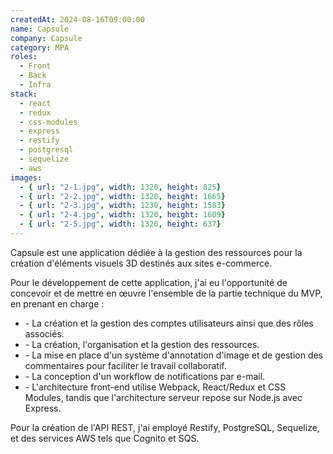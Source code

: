 ```yaml
---
createdAt: 2024-08-16T09:00:00
name: Capsule
company: Capsule
category: MPA
roles:
  - Front
  - Back
  - Infra
stack:
  - react
  - redux
  - css-modules
  - express
  - restify
  - postgresql
  - sequelize
  - aws
images:
  - { url: "2-1.jpg", width: 1320, height: 825}
  - { url: "2-2.jpg", width: 1320, height: 1665}
  - { url: "2-3.jpg", width: 1230, height: 1583}
  - { url: "2-4.jpg", width: 1320, height: 1609}
  - { url: "2-5.jpg", width: 1320, height: 637}
---
```


Capsule est une application dédiée à la gestion des ressources pour la création d'éléments visuels 3D destinés aux sites e-commerce.

Pour le développement de cette application, j'ai eu l'opportunité de concevoir et de mettre en œuvre l'ensemble de la partie technique du MVP, en prenant en charge :

- \- La création et la gestion des comptes utilisateurs ainsi que des rôles associés.
- \- La création, l'organisation et la gestion des ressources.
- \- La mise en place d'un système d'annotation d'image et de gestion des commentaires pour faciliter le travail collaboratif.
- \- La conception d'un workflow de notifications par e-mail.
- \- L'architecture front-end utilise Webpack, React/Redux et CSS Modules, tandis que l'architecture serveur repose sur Node.js avec Express.

Pour la création de l'API REST, j'ai employé Restify, PostgreSQL, Sequelize, et des services AWS tels que Cognito et SQS.
